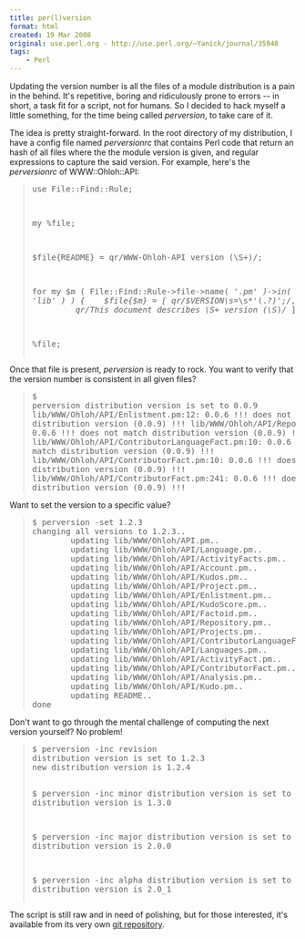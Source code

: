```yaml
---
title: per(l)version
format: html
created: 19 Mar 2008
original: use.perl.org - http://use.perl.org/~Yanick/journal/35940
tags:
    - Perl
---
```


<p>
Updating the version number is all the files of a module
distribution is a pain in the behind.  It's repetitive,
boring and ridiculously prone to errors -- in short,  a task
fit for a script, not for humans.  So I decided to hack myself
a little something, for the time being called <i>perversion</i>,
to take care of it.  </p><p>

The idea is pretty straight-forward. In the root directory of my
distribution, I have a config file named <i>perversionrc</i>
that contains Perl code that return an hash of all files
where the the module version is given, and regular expressions
to capture the said version.  For example, here's the
<i>perversionrc</i> of WWW::Ohloh::API:</p><blockquote><div><p> <pre>use File::Find::Rule;
 
my %file;
 
$file{README} = qr/WWW-Ohloh-API version (\S+)/;
 
for my $m ( File::Find::Rule->file->name( '*.pm' )->in( 'lib' ) ) {
   $file{$m} = [ qr/\$VERSION\s*=\s*'(.*?)';/,
                 qr/This document describes \S+ version (\S*)/ ];
}
 
%file;</pre></p></div> </blockquote><p>
Once that file is present, <i>perversion</i> is ready to rock.  You want to
verify that the version number is consistent in all given
files?</p><blockquote><div><p> <pre>$ perversion
distribution version is set to 0.0.9
lib/WWW/Ohloh/API/Enlistment.pm:12: 0.0.6
!!! does not match distribution version (0.0.9) !!!
lib/WWW/Ohloh/API/Repository.pm:10: 0.0.6
!!! does not match distribution version (0.0.9) !!!
lib/WWW/Ohloh/API/ContributorLanguageFact.pm:10: 0.0.6
!!! does not match distribution version (0.0.9) !!!
lib/WWW/Ohloh/API/ContributorFact.pm:10: 0.0.6
!!! does not match distribution version (0.0.9) !!!
lib/WWW/Ohloh/API/ContributorFact.pm:241: 0.0.6
!!! does not match distribution version (0.0.9) !!!</pre></p></div>
</blockquote><p>Want to set the version to a specific
value?</p><blockquote><div><p> <pre>$ perversion -set 1.2.3
changing all versions to 1.2.3..
        updating lib/WWW/Ohloh/API.pm..
        updating lib/WWW/Ohloh/API/Language.pm..
        updating lib/WWW/Ohloh/API/ActivityFacts.pm..
        updating lib/WWW/Ohloh/API/Account.pm..
        updating lib/WWW/Ohloh/API/Kudos.pm..
        updating lib/WWW/Ohloh/API/Project.pm..
        updating lib/WWW/Ohloh/API/Enlistment.pm..
        updating lib/WWW/Ohloh/API/KudoScore.pm..
        updating lib/WWW/Ohloh/API/Factoid.pm..
        updating lib/WWW/Ohloh/API/Repository.pm..
        updating lib/WWW/Ohloh/API/Projects.pm..
        updating lib/WWW/Ohloh/API/ContributorLanguageFact.pm..
        updating lib/WWW/Ohloh/API/Languages.pm..
        updating lib/WWW/Ohloh/API/ActivityFact.pm..
        updating lib/WWW/Ohloh/API/ContributorFact.pm..
        updating lib/WWW/Ohloh/API/Analysis.pm..
        updating lib/WWW/Ohloh/API/Kudo.pm..
        updating README..
done</pre></p></div> </blockquote><p>Don't want to go through the mental challenge of computing the
next version yourself? No problem!</p><blockquote><div><p> <pre>$ perversion -inc revision
distribution version is set to 1.2.3
new distribution version is 1.2.4
 
$ perversion -inc minor
distribution version is set to 1.2.4
new distribution version is 1.3.0
 
$ perversion -inc major
distribution version is set to 1.3.0
new distribution version is 2.0.0
 
$ perversion -inc alpha
distribution version is set to 2.0.0
new distribution version is 2.0_1</pre></p></div> </blockquote><p>
The script is still raw and in need of polishing,
but for those interested, it's available from its
very own <a href="http://babyl.dyndns.org/git/?p=perversion.git" rel="nofollow">
git repository</a>.
</p>
